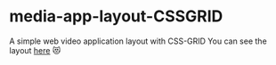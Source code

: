 # media-app-layout-CSSGRID
A simple web video application layout with CSS-GRID
You can see the layout [here](https://manuelgarciadvnt.github.io/media-app-layout-CSSGRID/) 😻
